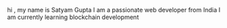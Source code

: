 hi , my name is Satyam Gupta 
I am a passionate web developer from India 
I am currently learning blockchain development 
